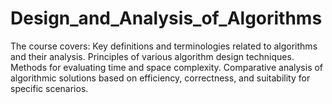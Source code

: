 # Design_and_Analysis_of_Algorithms
The course covers:  Key definitions and terminologies related to algorithms and their analysis. Principles of various algorithm design techniques. Methods for evaluating time and space complexity. Comparative analysis of algorithmic solutions based on efficiency, correctness, and suitability for specific scenarios.
